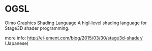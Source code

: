 OGSL
===========

Oimo Graphics Shading Language
A higl-level shading language for Stage3D shader programming.

more info: http://el-ement.com/blog/2015/03/30/stage3d-shader/ (Japanese)